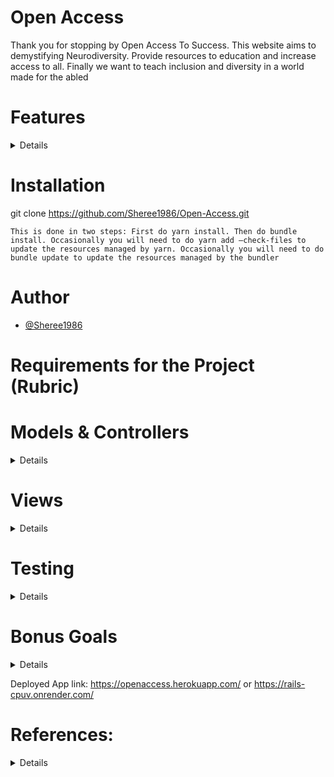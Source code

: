 # Open Access
Thank you for stopping by Open Access To Success. This website aims to demystifying Neurodiversity. Provide resources to education and increase access to all. Finally we want to teach inclusion and diversity in a world made for the abled

# Features

<details>
USER
- able to login/register
- able to use CRUD (CREATE post, UPDATE post, DELETE post, VIEW self posts)
ADMIN
-able to login/register

</details>



# Installation
git clone https://github.com/Sheree1986/Open-Access.git


```
This is done in two steps: First do yarn install. Then do bundle install. Occasionally you will need to do yarn add –check-files to update the resources managed by yarn. Occasionally you will need to do bundle update to update the resources managed by the bundler

```


# Author

- [@Sheree1986](https://github.com/Sheree1986)



# Requirements for the Project (Rubric)


# Models & Controllers
<details>

   ✈️ Create a full Rails application from scratch using ActiveRecord and a database

   ✈️ At least two ActiveRecord models

   ✈️ Model attributes should use different data types (integer, string, boolean, etc)

   ✈️ At least one association is required, one-to-many or many-to-many (Please don’t make this too simple.  More models, nested associations, or many to many associations are encouraged.) 

   ✈️ Validation of your attributes to prevent the creation of invalid records

   ✈️ Implement all the CRUD (create, read, update, delete) operations for your models in your controllers

   ✈️ Bonus: implement some non-CRUD operations (like sorting, paging, etc.)

</details>

  
# Views
<details>
  
   ✈️ Implement the views for the CRUD operations for each model:
  
   ✈️ Index – view to list all the records for that model
   ✈️ New – form to create a new record
   ✈️ Edit – form to update an existing record
   ✈️ Show – view to see a specific record
   ✈️ Form controls should include several types of input fields, including but not limited to inputs, textareas, dropdowns, checkboxes, and radio buttons. There should be some links to connect the application together
   ✈️ Links or buttons to help the users navigate the application
   ✈️ Style your application by adding CSS; the use of Bootstrap controls, such as Navbars, is highly recommended
   ✈️ The application should be attractive with inclusion of images, color, fonts and other CSS styling

</details> 

# Testing
<details>
 
  ✈️ Include at least some minimal testing using Rspec for some of the CRUD operations
 
</details>

# Bonus Goals 
<details>

  ✈️ Do something extra.  This could be the implementation of a more complicated data model, or the use of gems such as Devise for authentication or Active Storage for file storage, or implementing a REST API with a front end — your choice, whatever fits for application
 

</details>

Deployed App link: https://openaccess.herokuapp.com/ or https://rails-cpuv.onrender.com/




# References:
<details>
  ✈️ https://www.youtube.com/watch?v=Z0Xn1iiiEZE&t=2913s

  ✈️ https://github.com/onemonth/omrails

  ✈️ https://stackoverflow.com/questions/13865610/css-background-image-on-home-page-only-in-a-rails-app
  ✈️ https://getbootstrap.com/docs/4.0/components
  ✈️ https://github.com/thoughtbot/paperclip
  ✈️ https://pragmaticstudio.com/tutorials/using-active-storage-in-rails
  ✈️ https://devcenter.heroku.com/articles/sqlite3
  ✈️ https://www.railscoder.com/articles/adding-contact-forms-in-rails-7-with-mail_form-gem
  ✈️ rbenv install 3.0.1 
  ✈️ https://snyk.io/blog/how-to-install-ruby-in-mac-os/

  ✈️ https://stackoverflow.com/questions/54277392/rails-activesupportmessageencryptorinvalidmessage

# steps to create first admin user

  ✈️ https://stackoverflow.com/questions/6497781/making-existing-user-an-admin-on-heroku
  ✈️ rails console
  ✈️ user = User.find_by(email: "she@gmail.com")
  ✈️ user.admin = true
  ✈️ user.save


</details>